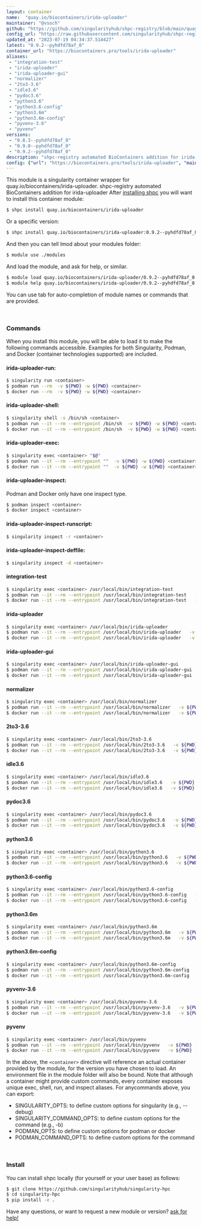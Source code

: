 ```yaml
---
layout: container
name:  "quay.io/biocontainers/irida-uploader"
maintainer: "@vsoch"
github: "https://github.com/singularityhub/shpc-registry/blob/main/quay.io/biocontainers/irida-uploader/container.yaml"
config_url: "https://raw.githubusercontent.com/singularityhub/shpc-registry/main/quay.io/biocontainers/irida-uploader/container.yaml"
updated_at: "2023-07-19 04:34:37.514427"
latest: "0.9.2--pyhdfd78af_0"
container_url: "https://biocontainers.pro/tools/irida-uploader"
aliases:
 - "integration-test"
 - "irida-uploader"
 - "irida-uploader-gui"
 - "normalizer"
 - "2to3-3.6"
 - "idle3.6"
 - "pydoc3.6"
 - "python3.6"
 - "python3.6-config"
 - "python3.6m"
 - "python3.6m-config"
 - "pyvenv-3.6"
 - "pyvenv"
versions:
 - "0.8.3--pyhdfd78af_0"
 - "0.9.0--pyhdfd78af_0"
 - "0.9.2--pyhdfd78af_0"
description: "shpc-registry automated BioContainers addition for irida-uploader"
config: {"url": "https://biocontainers.pro/tools/irida-uploader", "maintainer": "@vsoch", "description": "shpc-registry automated BioContainers addition for irida-uploader", "latest": {"0.9.2--pyhdfd78af_0": "sha256:dbeabe07e1a63375ec951ed1d3f83de02206968f98a90b6a05c6677351412420"}, "tags": {"0.8.3--pyhdfd78af_0": "sha256:a8975bfde6c9447aa3a570d404bae8b15afe7744dec9b9279b8ad24be66c91a7", "0.9.0--pyhdfd78af_0": "sha256:6583c1124fe93a6d0fcdd50ea81d81d41541ddf611d7f309b4796b73f5b2f5a5", "0.9.2--pyhdfd78af_0": "sha256:dbeabe07e1a63375ec951ed1d3f83de02206968f98a90b6a05c6677351412420"}, "docker": "quay.io/biocontainers/irida-uploader", "aliases": {"integration-test": "/usr/local/bin/integration-test", "irida-uploader": "/usr/local/bin/irida-uploader", "irida-uploader-gui": "/usr/local/bin/irida-uploader-gui", "normalizer": "/usr/local/bin/normalizer", "2to3-3.6": "/usr/local/bin/2to3-3.6", "idle3.6": "/usr/local/bin/idle3.6", "pydoc3.6": "/usr/local/bin/pydoc3.6", "python3.6": "/usr/local/bin/python3.6", "python3.6-config": "/usr/local/bin/python3.6-config", "python3.6m": "/usr/local/bin/python3.6m", "python3.6m-config": "/usr/local/bin/python3.6m-config", "pyvenv-3.6": "/usr/local/bin/pyvenv-3.6", "pyvenv": "/usr/local/bin/pyvenv"}}
---
```


This module is a singularity container wrapper for quay.io/biocontainers/irida-uploader.
shpc-registry automated BioContainers addition for irida-uploader
After [installing shpc](#install) you will want to install this container module:


```bash
$ shpc install quay.io/biocontainers/irida-uploader
```

Or a specific version:

```bash
$ shpc install quay.io/biocontainers/irida-uploader:0.9.2--pyhdfd78af_0
```

And then you can tell lmod about your modules folder:

```bash
$ module use ./modules
```

And load the module, and ask for help, or similar.

```bash
$ module load quay.io/biocontainers/irida-uploader/0.9.2--pyhdfd78af_0
$ module help quay.io/biocontainers/irida-uploader/0.9.2--pyhdfd78af_0
```

You can use tab for auto-completion of module names or commands that are provided.

<br>

### Commands

When you install this module, you will be able to load it to make the following commands accessible.
Examples for both Singularity, Podman, and Docker (container technologies supported) are included.

#### irida-uploader-run:

```bash
$ singularity run <container>
$ podman run --rm  -v ${PWD} -w ${PWD} <container>
$ docker run --rm  -v ${PWD} -w ${PWD} <container>
```

#### irida-uploader-shell:

```bash
$ singularity shell -s /bin/sh <container>
$ podman run --it --rm --entrypoint /bin/sh  -v ${PWD} -w ${PWD} <container>
$ docker run --it --rm --entrypoint /bin/sh  -v ${PWD} -w ${PWD} <container>
```

#### irida-uploader-exec:

```bash
$ singularity exec <container> "$@"
$ podman run --it --rm --entrypoint ""  -v ${PWD} -w ${PWD} <container> "$@"
$ docker run --it --rm --entrypoint ""  -v ${PWD} -w ${PWD} <container> "$@"
```

#### irida-uploader-inspect:

Podman and Docker only have one inspect type.

```bash
$ podman inspect <container>
$ docker inspect <container>
```

#### irida-uploader-inspect-runscript:

```bash
$ singularity inspect -r <container>
```

#### irida-uploader-inspect-deffile:

```bash
$ singularity inspect -d <container>
```


#### integration-test

```bash
$ singularity exec <container> /usr/local/bin/integration-test
$ podman run --it --rm --entrypoint /usr/local/bin/integration-test   -v ${PWD} -w ${PWD} <container> -c " $@"
$ docker run --it --rm --entrypoint /usr/local/bin/integration-test   -v ${PWD} -w ${PWD} <container> -c " $@"
```


#### irida-uploader

```bash
$ singularity exec <container> /usr/local/bin/irida-uploader
$ podman run --it --rm --entrypoint /usr/local/bin/irida-uploader   -v ${PWD} -w ${PWD} <container> -c " $@"
$ docker run --it --rm --entrypoint /usr/local/bin/irida-uploader   -v ${PWD} -w ${PWD} <container> -c " $@"
```


#### irida-uploader-gui

```bash
$ singularity exec <container> /usr/local/bin/irida-uploader-gui
$ podman run --it --rm --entrypoint /usr/local/bin/irida-uploader-gui   -v ${PWD} -w ${PWD} <container> -c " $@"
$ docker run --it --rm --entrypoint /usr/local/bin/irida-uploader-gui   -v ${PWD} -w ${PWD} <container> -c " $@"
```


#### normalizer

```bash
$ singularity exec <container> /usr/local/bin/normalizer
$ podman run --it --rm --entrypoint /usr/local/bin/normalizer   -v ${PWD} -w ${PWD} <container> -c " $@"
$ docker run --it --rm --entrypoint /usr/local/bin/normalizer   -v ${PWD} -w ${PWD} <container> -c " $@"
```


#### 2to3-3.6

```bash
$ singularity exec <container> /usr/local/bin/2to3-3.6
$ podman run --it --rm --entrypoint /usr/local/bin/2to3-3.6   -v ${PWD} -w ${PWD} <container> -c " $@"
$ docker run --it --rm --entrypoint /usr/local/bin/2to3-3.6   -v ${PWD} -w ${PWD} <container> -c " $@"
```


#### idle3.6

```bash
$ singularity exec <container> /usr/local/bin/idle3.6
$ podman run --it --rm --entrypoint /usr/local/bin/idle3.6   -v ${PWD} -w ${PWD} <container> -c " $@"
$ docker run --it --rm --entrypoint /usr/local/bin/idle3.6   -v ${PWD} -w ${PWD} <container> -c " $@"
```


#### pydoc3.6

```bash
$ singularity exec <container> /usr/local/bin/pydoc3.6
$ podman run --it --rm --entrypoint /usr/local/bin/pydoc3.6   -v ${PWD} -w ${PWD} <container> -c " $@"
$ docker run --it --rm --entrypoint /usr/local/bin/pydoc3.6   -v ${PWD} -w ${PWD} <container> -c " $@"
```


#### python3.6

```bash
$ singularity exec <container> /usr/local/bin/python3.6
$ podman run --it --rm --entrypoint /usr/local/bin/python3.6   -v ${PWD} -w ${PWD} <container> -c " $@"
$ docker run --it --rm --entrypoint /usr/local/bin/python3.6   -v ${PWD} -w ${PWD} <container> -c " $@"
```


#### python3.6-config

```bash
$ singularity exec <container> /usr/local/bin/python3.6-config
$ podman run --it --rm --entrypoint /usr/local/bin/python3.6-config   -v ${PWD} -w ${PWD} <container> -c " $@"
$ docker run --it --rm --entrypoint /usr/local/bin/python3.6-config   -v ${PWD} -w ${PWD} <container> -c " $@"
```


#### python3.6m

```bash
$ singularity exec <container> /usr/local/bin/python3.6m
$ podman run --it --rm --entrypoint /usr/local/bin/python3.6m   -v ${PWD} -w ${PWD} <container> -c " $@"
$ docker run --it --rm --entrypoint /usr/local/bin/python3.6m   -v ${PWD} -w ${PWD} <container> -c " $@"
```


#### python3.6m-config

```bash
$ singularity exec <container> /usr/local/bin/python3.6m-config
$ podman run --it --rm --entrypoint /usr/local/bin/python3.6m-config   -v ${PWD} -w ${PWD} <container> -c " $@"
$ docker run --it --rm --entrypoint /usr/local/bin/python3.6m-config   -v ${PWD} -w ${PWD} <container> -c " $@"
```


#### pyvenv-3.6

```bash
$ singularity exec <container> /usr/local/bin/pyvenv-3.6
$ podman run --it --rm --entrypoint /usr/local/bin/pyvenv-3.6   -v ${PWD} -w ${PWD} <container> -c " $@"
$ docker run --it --rm --entrypoint /usr/local/bin/pyvenv-3.6   -v ${PWD} -w ${PWD} <container> -c " $@"
```


#### pyvenv

```bash
$ singularity exec <container> /usr/local/bin/pyvenv
$ podman run --it --rm --entrypoint /usr/local/bin/pyvenv   -v ${PWD} -w ${PWD} <container> -c " $@"
$ docker run --it --rm --entrypoint /usr/local/bin/pyvenv   -v ${PWD} -w ${PWD} <container> -c " $@"
```



In the above, the `<container>` directive will reference an actual container provided
by the module, for the version you have chosen to load. An environment file in the
module folder will also be bound. Note that although a container
might provide custom commands, every container exposes unique exec, shell, run, and
inspect aliases. For anycommands above, you can export:

 - SINGULARITY_OPTS: to define custom options for singularity (e.g., --debug)
 - SINGULARITY_COMMAND_OPTS: to define custom options for the command (e.g., -b)
 - PODMAN_OPTS: to define custom options for podman or docker
 - PODMAN_COMMAND_OPTS: to define custom options for the command

<br>

### Install

You can install shpc locally (for yourself or your user base) as follows:

```bash
$ git clone https://github.com/singularityhub/singularity-hpc
$ cd singularity-hpc
$ pip install -e .
```

Have any questions, or want to request a new module or version? [ask for help!](https://github.com/singularityhub/singularity-hpc/issues)